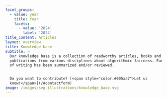```yaml
---
facet_groups:
  - value: year
    title: Year
    facets:
      - value: '2024'
        label: '2024'
title_content: Articles
layout: overview
title: Knowledge base
subtitle: >
  Our knowledge base is a collection of readworthy articles, books and other
  publications from various disciplines about algorithmic fairness. Each piece
  of writing has been summarized and/or reviewed.


  Do you want to contribute? [<span style="color:#005aa7">Let us
  know!</span>](/#contactform)
image: /images/svg-illustrations/knowledge_base.svg
---
```



